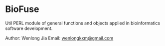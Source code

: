 # BioFuse

Util PERL module of general functions and objects applied in bioinformatics software development.

Author: Wenlong Jia
Email:  wenlongkxm@gmail.com